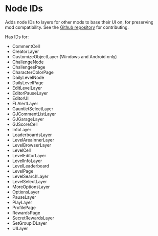 # Node IDs

Adds node IDs to layers for other mods to base their UI on, for preserving mod compatibility. See the [Github repository](https://github.com/geode-sdk/NodeIDs) for contributing.

Has IDs for:

- CommentCell
- CreatorLayer
- CustomizeObjectLayer (Windows and Android only)
- ChallengeNode
- ChallengesPage
- CharacterColorPage
- DailyLevelNode
- DailyLevelPage
- EditLevelLayer
- EditorPauseLayer
- EditorUI
- FLAlertLayer
- GauntletSelectLayer
- GJCommentListLayer
- GJGarageLayer
- GJScoreCell
- InfoLayer
- LeaderboardsLayer
- LevelAreaInnerLayer
- LevelBrowserLayer
- LevelCell
- LevelEditorLayer
- LevelInfoLayer
- LevelLeaderboard
- LevelPage
- LevelSearchLayer
- LevelSelectLayer
- MoreOptionsLayer
- OptionsLayer
- PauseLayer
- PlayLayer
- ProfilePage
- RewardsPage
- SecretRewardsLayer
- SetGroupIDLayer
- UILayer
